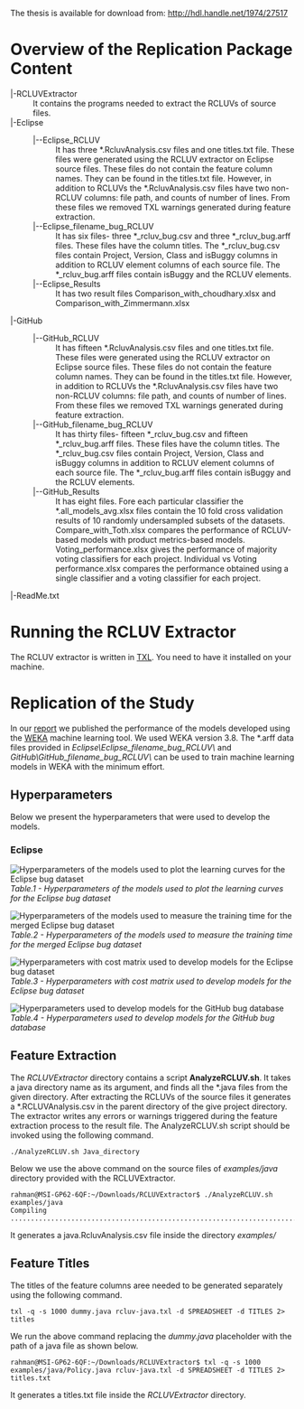 The thesis is available for download from: http://hdl.handle.net/1974/27517
# Overview of the Replication Package Content
<html>
<dl>
  <dt>|-RCLUVExtractor</dt>
  <dd>It contains the programs needed to extract the RCLUVs of source files.</dd>  
  
  <dt>|-Eclipse</dt>
  <dd>
    <dl>
      <dt>|--Eclipse_RCLUV</dt>
      <dd> It has three *.RcluvAnalysis.csv files and one titles.txt file. These files were generated using the RCLUV extractor on Eclipse source files. These files do not contain the feature column names. They can be found in the titles.txt file. However, in addition to RCLUVs the *.RcluvAnalysis.csv files have two non-RCLUV columns: file path, and counts of number of lines. From these files we removed TXL warnings generated during feature extraction.</dd>
      <dt>|--Eclipse_filename_bug_RCLUV</dt>
      <dd>It has six files- three *_rcluv_bug.csv and three *_rcluv_bug.arff files. These files have the column titles. The *_rcluv_bug.csv files contain Project, Version, Class and isBuggy columns in addition to RCLUV element columns of each source file. The *_rcluv_bug.arff files contain isBuggy and the RCLUV elements.</dd>
      <dt>|--Eclipse_Results</dt>
      <dd>It has two result files Comparison_with_choudhary.xlsx and Comparison_with_Zimmermann.xlsx </dd>
    </dl>
  </dd>
  
  <dt>|-GitHub</dt>
  <dd>
    <dl>
      <dt>|--GitHub_RCLUV</dt>
      <dd>It has fifteen *.RcluvAnalysis.csv files and one titles.txt file. These files were generated using the RCLUV extractor on Eclipse source files. These files do not contain the feature column names. They can be found in the titles.txt file. However, in addition to RCLUVs the *.RcluvAnalysis.csv files have two non-RCLUV columns: file path, and counts of number of lines. From these files we removed TXL warnings generated during feature extraction.</dd>
      <dt>|--GitHub_filename_bug_RCLUV</dt>
      <dd>It has thirty files- fifteen *_rcluv_bug.csv and fifteen *_rcluv_bug.arff files. These files have the column titles. The *_rcluv_bug.csv files contain Project, Version, Class and isBuggy columns in addition to RCLUV element columns of each source file. The *_rcluv_bug.arff files contain isBuggy and the RCLUV elements. </dd>
      <dt>|--GitHub_Results</dt>
      <dd>It has eight files. Fore each particular classifier the *.all_models_avg.xlsx files contain the 10 fold cross validation results of 10 randomly undersampled subsets of the datasets. Compare_with_Toth.xlsx compares the performance of RCLUV-based models with product metrics-based models. Voting_performance.xlsx gives the performance of majority voting classifiers for each project. Individual vs Voting performance.xlsx compares the performance obtained using a single classifier and a voting classifier for each project.
      </dd>
    </dl>
  </dd>
  
  <dt>|-ReadMe.txt</dt>
  </dl>
  </html>
  
# Running the RCLUV Extractor
The RCLUV extractor is written in [TXL][txl-link]. You need to have it installed on your machine.
  
# Replication of the Study
In our [report][thesis-link] we published the performance of the models developed using the [WEKA][weka-link] machine learning tool. We used WEKA version 3.8. The \*.arff data files provided in *Eclipse\Eclipse_filename_bug_RCLUV\\* and *GitHub\GitHub_filename_bug_RCLUV\\* can be used to train machine learning models in WEKA with the minimum effort.

## Hyperparameters
  Below we present the hyperparameters that were used to develop the models.
  
### Eclipse
![]({{site.baseurl}}/assets/images/hyper_param_learning_curve.png "Hyperparameters of the models used to plot the learning curves for the Eclipse bug dataset")
*Table.1 - Hyperparameters of the models used to plot the learning curves for the Eclipse bug dataset*

![]({{site.baseurl}}/assets/images/hyper_param_training_time.png "Hyperparameters of the models used to measure the training time for the merged Eclipse bug dataset")
*Table.2 - Hyperparameters of the models used to measure the training time for the merged Eclipse bug dataset*

![]({{site.baseurl}}/assets/images/hyper_param_with_cost_eclipse.png "Hyperparameters with cost matrix used to develop models for the Eclipse bug dataset")
*Table.3 - Hyperparameters with cost matrix used to develop models for the Eclipse bug dataset*

![]({{site.baseurl}}/assets/images/hyper_param_with_cost_github.png "Hyperparameters used to develop models for the GitHub bug database")
*Table.4 - Hyperparameters used to develop models for the GitHub bug database*

## Feature Extraction
The *RCLUVExtractor* directory contains a script **AnalyzeRCLUV.sh**. It takes a java directory name as its argument, and finds all the \*.java files from the given directory. After extracting the RCLUVs of the source files it generates a \*.RCLUVAnalysis.csv in the parent directory of the give project directory. The extractor writes any errors or warnings triggered during the feature extraction process to the result file. The AnalyzeRCLUV.sh script should be invoked using the following command.

```
./AnalyzeRCLUV.sh Java_directory
```
Below we use the above command on the source files of *examples/java* directory provided with the RCLUVExtractor.
```
rahman@MSI-GP62-6QF:~/Downloads/RCLUVExtractor$ ./AnalyzeRCLUV.sh examples/java
Compiling 
.....................................................................................Done.
```
It generates a java.RcluvAnalysis.csv file inside the directory *examples/*

## Feature Titles
The titles of the feature columns aree needed to be generated separately using the following command.
```
txl -q -s 1000 dummy.java rcluv-java.txl -d SPREADSHEET -d TITLES 2> titles
```
We run the above command replacing the *dummy.java* placeholder with the path of a java file as shown below.
```
rahman@MSI-GP62-6QF:~/Downloads/RCLUVExtractor$ txl -q -s 1000 examples/java/Policy.java rcluv-java.txl -d SPREADSHEET -d TITLES 2> titles.txt
```
It generates a titles.txt file inside the *RCLUVExtractor* directory.

[thesis-link]:http://hdl.handle.net/1974/27517
[weka-link]:https://www.cs.waikato.ac.nz/ml/weka/
[txl-link]:https://www.txl.ca/
